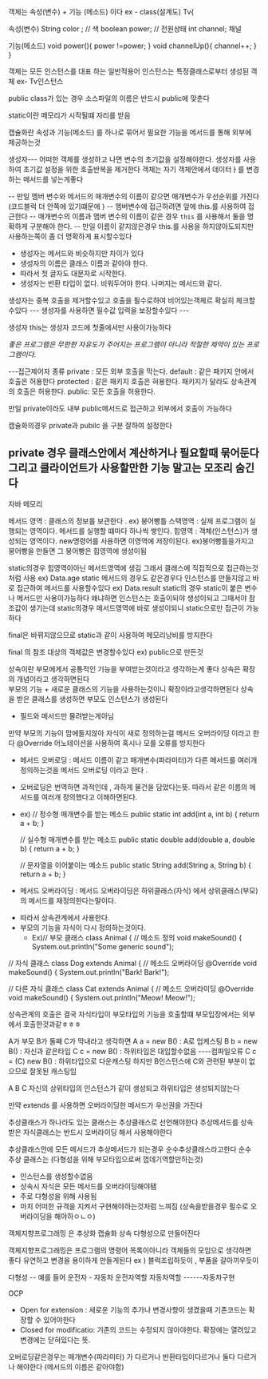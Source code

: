 객체는 속성(변수) + 기능 (메소드) 이다 
ex -
class(설계도) Tv{ 

속성(변수)
String color ; // 색
boolean power; // 전원상태
int channel; 채널

기능(메소드)
void power(){
 power !=power;
}
void channelUp(){
channel++;
}
}

객체는 모든 인스턴스를 대표 하는 일반적용어
인스턴스는 특정클래스로부터 생성된 객체  ex- Tv인스턴스

public class가 있는 경우 소스파일의 이름은 반드시 public에 맞춘다 

static이란 메모리가 시작될떄 자리를 받음

캡슐화란 속성과 기능(메소드) 를 하나로 묶어서 필요한 기능을 메서드를 통해 외부에 제공하는것


생성자---
어떠한 객체를 생성하고 나면  변수의 초기값을 설정해야한다.
생성자를 사용하여 초기값 설정을 위한 호출반복을 제거한다
객체는 자기 객체안에서 데이터ㅏ를 변경하는 메서드를 넣는게좋다


-- 만일 멤버 변수와 메서드의 매개변수의 이름이 같으면  매개변수가 우선순위를 가진다 (코드블럭 더 안쪽에 있기떄문에 )
-- 멤버변수에 접근하려면 앞에 this.를 사용하여 접근한다
-- 매개변수의 이름과 맴버 변수의 이름이 같은 경우 `this` 를 사용해서 둘을 명확하게 구분해야 한다.
-- 만일 이름이 같지않은경우 this.를 사용을 하지않아도되지만 사용하는쪽이 좀 더 명확하게 표시할수있다 

* 생성자는 메서드와 비슷하지만 차이가 있다
* 생성자의 이름은 클래스 이름과 같아야 한다.
* 따라서 첫 글자도 대문자로 시작한다. 
* 생성자는 반환 타입이 없다. 비워두어야 한다.
  나머지는 메서드와 같다.

생성자는 중복 호출을 제거할수있고 호출을 필수로하여 비어있는객체르 확실히 체크할수있다
--- 생성자를 사용하면 필수값 입력을 보장할수있다 ---

생성자 this는 생성자 코드에 첫줄에서만 사용이가능하다

*좋은 프로그램은 무한한 자유도가 주어지는 프로그램이 아니라 적절한 제약이 있는 프로그램이다.*

---접근제어자 종류
private : 모든 외부 호출을 막는다.
default : 같은 패키지 안에서 호출은 허용한다
protected : 같은 패키지 호출은 혀용한다. 패키지가 달라도 상속관계의 호출은 허용한다.
public: 모든 호출을 허용한다.

만일 private이라도 내부 public메서드로 접근하고 외부에서 호출이 가능하다

캡슐화의경우 private과 pubilc 을 구분 잘하여 설정한다 

private 경우 클래스안에서 계산하거나 필요할때 묶어둔다
그리고 클라이언트가 사용할만한 기능 말고는 모조리 숨긴다 
------------------------------------------------------------
자바 메모리 

메서드 영역 : 클래스의 정보를 보관한다 . ex) 붕어빵틀
스택영역 : 실제 프로그램이 실행되는 영역이다. 메서드를 실행할 떄마다 하나씩 쌓인다.
힙영역 : 객체(인스턴스)가 생성되는 영역이다. new명령어를 사용하면 이영역에 저장이된다. ex)붕어빵틀을가지고 붕어빵을 만들면 그 붕어빵은 힙영역에 생성이됨

static의경우 힙영역이아닌 메서드영역에 생김 그래서 클래스에 직접적으로 접근하는것처럼 사용 ex) Data.age
static 메서드의 경우도 같은경우다 인스턴스를 만들지않고 바로 접근하여 메서드를 사용할수있다 ex) Data.result 
static의 경우 static이 붙은 변수나 메서드만 사용이가능하다 
왜냐하면 인스턴스는 호출이되야 생성이되고 그때서야 참조값이 생기는데 static의경우 메서드영역에 바로 생성이되니 static으로만 접근이 가능하다



final은 바뀌지않으므로 static과 같이 사용하여 메모리낭비를 방지한다 

final 의 참조 대상의 객체값은 변경할수있다 ex) public으로 만든것


상속이란 부모에게서 공통적인 기능을 부여받는것이라고 생각하는게 좋다
상속은 확장의 개념이라고 생각하면된다  
부모의 기능 + 새로운 클래스의 기능을 사용하는것이니 확장이라고생각하면된다
상속을 받은 클래스를 생성하면 부모도 인스턴스가 생성된다
- 필드와 메서드만 물려받는게아님 


만약 부모의 기능이 맘에들지않아 자식이 새로 정의하는걸 메서드 오버라이딩 이라고 한다 
@Override 어노테이션을 사용하여 혹시나 모를 오류를 방지한다


* 메서드 오버로딩 : 메서드 이름이 같고 매개변수(파라미터)가 다른 메서드를 여러개 정의하는것을 메서드 오버로딩 이라고 한다 .
- 오버로딩은 번역하면 과적인데 , 과하게 물건을 담았다는뜻. 따라서 같은 이름의 메서드를 여러개 정의했다고 이해하면된다.
- ex)    // 정수형 매개변수를 받는 메소드
  public static int add(int a, int b) {
  return a + b;
  }

  // 실수형 매개변수를 받는 메소드
  public static double add(double a, double b) {
  return a + b;
  }

  // 문자열을 이어붙이는 메소드
  public static String add(String a, String b) {
  return a + b;
  }


* 메서드 오버라이딩 : 메서드 오버라이딩은 하위클래스(자식) 에서 상위클래스(부모) 의 메서드를 재정의한다는말이다.
- 따라서 상속관계에서 사용한다.
- 부모의 기능을 자식이 다시 정의하는것이다.
  - Ex)// 부모 클래스
            class Animal {
    // 메소드 정의
    void makeSound() {
    System.out.println("Some generic sound");
 

// 자식 클래스
class Dog extends Animal {
// 메소드 오버라이딩
@Override
void makeSound() {
System.out.println("Bark! Bark!");
 

// 다른 자식 클래스
class Cat extends Animal {
// 메소드 오버라이딩
@Override
void makeSound() {
System.out.println("Meow! Meow!");
 


상속관계의 호출은 결국 자식타입이 부모타입의 기능을 호출할떄 부모입장에서는 외부에서 호출한것과같ㅎㅎㅎ


A가 부모 B가 둘째 C가 막내라고 생각하면
A a = new B()  : A로 업케스팅
B b = new B() : 자신과 같은타입
C c = new B() : 하위타입은 대입할수없음 ----컴파일오류 
C c = (C) new B() : 하위타입으로 다운캐스팅 하지만 B인스턴스에 C와 관련된 부분이 없으므로 잘못된 캐스팅임 

A B C 자신의 상위타입의 인스턴스가 같이 생성되고 하위타입은 생성되지않는다 

만약 extends 를 사용하면 오버라이딩한 메서드가 우선권을 가진다 


추상클래스가 하나라도 있는 클래스는 추상클래스로 선언해야한다 
추상메서드를 상속받은 자식클래스는 반드시 오버라이딩 해서 사용해야한다 

추상클래스안에 모든 메서드가 추상메서드가 되는경우 순수추상클래스라고한다
순수 추상 클래스는  (다형성을 위해 부모타입으로써 껍데기역할만하는것)
- 인스턴스를 생성할수없음
- 상속시 자식은 모든 메서드를 오버라이딩해야됌
- 주로 다형성을 위해 사용됨
- 마치 어떠한 규격을 지켜서 구현해야하는것처럼 느껴짐 (상속을받을경우 필수로 오버라이딩을 해야하ㅇㄴㅇ)


객체지향프로그래밍 은 추상화 캡슐화 상속 다형성으로 만들어진다

객체지향프로그래밍은 프로그램의 명령어 목록이아니라 객체들의 모임으로 생각하면 좋다
 유연하고 변경을 용이하게 만들게된다 ex ) 블럭조립하듯이 , 부품을 갈아끼우듯이

다형성
-- 예를 들어 운전자 - 자동차 
          운전자역할   자동차역할
                        ------자동차구현



OCP 
- Open for extension : 새로운 기능의 추가나 변경사항이 생겼을때 기존코드는 확장할 수 있어야한다
- Closed for modificatio: 기존의 코드는 수정되지 않아야한다.
 확장에는 열려있고 변경에는 닫혀있다는 뜻.

오버로딩같은경우는 매개변수(파라미터) 가  다르거나 반환타입이다르거나
둘다 다르거나 해야한다 (메서드의 이름은 같아야함)

